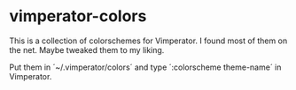 vimperator-colors
=================

This is a collection of colorschemes for Vimperator.
I found most of them on the net. Maybe tweaked them to my liking.

Put them in ´~/.vimperator/colors´ and type ´:colorscheme theme-name´ in Vimperator.